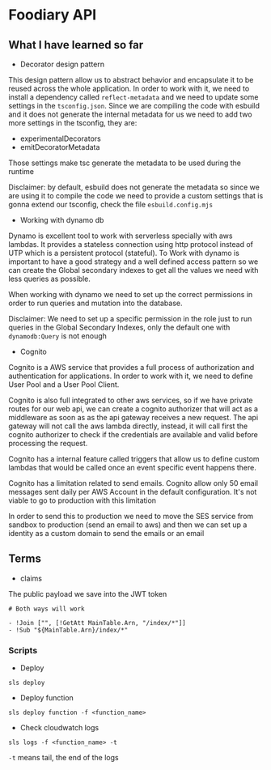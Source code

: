 # Foodiary API

## What I have learned so far

- Decorator design pattern

This design pattern allow us to abstract behavior and encapsulate it to be reused across the whole application.
In order to work with it, we need to install a dependency called `reflect-metadata` and we need to update some settings in the `tsconfig.json`. Since we are compiling the code with esbuild and it does not generate the internal metadata for us we need to add two more settings in the tsconfig, they are:

- experimentalDecorators
- emitDecoratorMetadata

Those settings make tsc generate the metadata to be used during the runtime

Disclaimer: by default, esbuild does not generate the metadata so since we are using it to compile the code we need to provide a custom settings that is gonna extend our tsconfig, check the file `esbuild.config.mjs`

- Working with dynamo db

Dynamo is excellent tool to work with serverless specially with aws lambdas. It provides a stateless connection using http protocol instead of UTP which is a persistent protocol (stateful). To Work with dynamo is important to have a good strategy and a well defined access pattern
so we can create the Global secondary indexes to get all the values we need with less queries as possible.

When working with dynamo we need to set up the correct permissions in order to run queries and mutation into the database.

Disclaimer: We need to set up a specific permission in the role just to run queries in the Global Secondary Indexes, only the default one with `dynamodb:Query` is not enough

- Cognito

Cognito is a AWS service that provides a full process of authorization and authentication for applications. In order to work with it, we need to define User Pool and a User Pool Client.

Cognito is also full integrated to other aws services, so if we have private routes for our web api, we can create a cognito authorizer that will act as a middleware as soon as as the api gateway receives a new request. The api gateway will not call the aws lambda directly, instead, it will call first the cognito authorizer to check if the credentials are available and valid before processing the request.

Cognito has a internal feature called triggers that allow us to define custom lambdas that would be called once an event specific event happens there.

Cognito has a limitation related to send emails. Cognito allow only 50 email messages sent daily per AWS Account in the default configuration. It's not viable to go to production with this limitation

In order to send this to production we need to move the SES service from sandbox to production (send an email to aws) and then we can set up a identity as a custom domain to send the emails or an email

## Terms

- claims

The public payload we save into the JWT token

```
# Both ways will work

- !Join ["", [!GetAtt MainTable.Arn, "/index/*"]]
- !Sub "${MainTable.Arn}/index/*"
```

### Scripts

- Deploy

`sls deploy`

- Deploy function

`sls deploy function -f <function_name>`

- Check cloudwatch logs

`sls logs -f <function_name> -t`

`-t` means tail, the end of the logs

